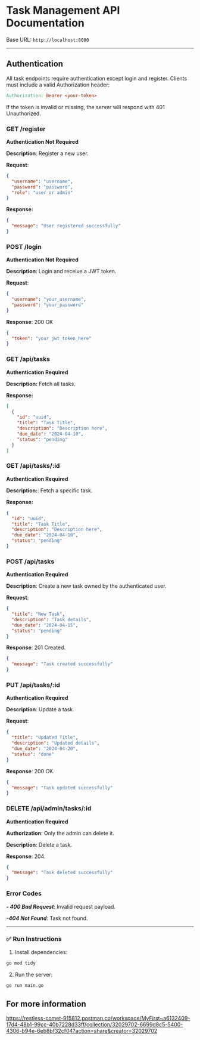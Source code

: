 # Task Management API Documentation

Base URL: `http://localhost:8080`

---

## Authentication

All task endpoints require authentication except login and register.
Clients must include a valid Authorization header:

```makefile
Authorization: Bearer <your-token>

```

If the token is invalid or missing, the server will respond with 401 Unauthorized.

### GET /register

**Authentication Not Required**

**Description**: Register a new user.

**Request**:

```json
{
  "username": "username",
  "password": "password",
  "role": "user or admin"
}
```

**Response:**

```json
{
  "message": "User registered successfully"
}
```

### POST /login

**Authentication Not Required**

**Description**: Login and receive a JWT token.

**Request**:

```json
{
  "username": "your_username",
  "password": "your_password"
}
```

**Response**: 200 OK

```json
{
  "token": "your_jwt_token_here"
}
```

### GET /api/tasks

**Authentication Required**

**Description:** Fetch all tasks.

**Response:**

```json
[
  {
    "id": "uuid",
    "title": "Task Title",
    "description": "Description here",
    "due_date": "2024-04-10",
    "status": "pending"
  }
]
```

### GET /api/tasks/:id

**Authentication Required**

**Description:**: Fetch a specific task.

**Response:**

```json
{
  "id": "uuid",
  "title": "Task Title",
  "description": "Description here",
  "due_date": "2024-04-10",
  "status": "pending"
}
```

### POST /api/tasks

**Authentication Required**

**Description**: Create a new task owned by the authenticated user.

**Request**:

```json
{
  "title": "New Task",
  "description": "Task details",
  "due_date": "2024-04-15",
  "status": "pending"
}
```

**Response**: 201 Created.

```json
{
  "message": "Task created successfully"
}
```

### PUT /api/tasks/:id

**Authentication Required**

**Description**: Update a task.

**Request**:

```json
{
  "title": "Updated Title",
  "description": "Updated details",
  "due_date": "2024-04-20",
  "status": "done"
}
```

**Response**: 200 OK.

```json
{
  "message": "Task updated successfully"
}
```

### DELETE /api/admin/tasks/:id

**Authentication Required**

**Authorization**: Only the admin can delete it.

**Description**: Delete a task.

**Response**: 204.

```json
{
  "message": "Task deleted successfully"
}
```

### Error Codes

**_- 400 Bad Request_**: Invalid request payload.

**_-404 Not Found_**: Task not found.

---

### ✅ Run Instructions

1. Install dependencies:

```bash
go mod tidy
```

2. Run the server:

```bash
go run main.go
```

## For more information

https://restless-comet-915812.postman.co/workspace/MyFirst~a6132409-17d4-48b1-99cc-40b7228d33ff/collection/32029702-6699d8c5-5400-4306-b94e-6eb8bf32cf04?action=share&creator=32029702

